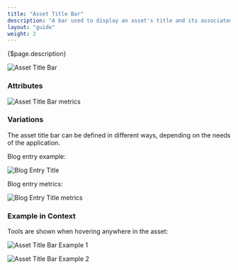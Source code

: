 ```yaml
---
title: "Asset Title Bar"
description: "A bar used to display an asset's title and its associated actions when specific ADTs are displayed."
layout: "guide"
weight: 2
---
```


<div class="page-description">{$page.description}</div>

![Asset Title Bar](../../../images/sites/AssetTitleBar.jpg)

### Attributes

![Asset Title Bar metrics](../../../images/sites/AssetTitleBarMetrics.jpg)

### Variations

The asset title bar can be defined in different ways, depending on the needs of the application.

Blog entry example:

![Blog Entry Title](../../../images/sites/BlogEntryTitle.jpg)

Blog entry metrics:

![Blog Entry Title metrics](../../../images/sites/BlogEntryTitleMetrics.jpg)


### Example in Context

Tools are shown when hovering anywhere in the asset:

![Asset Title Bar Example 1](../../../images/sites/AssetTitleBarExample1.jpg)

![Asset Title Bar Example 2](../../../images/sites/AssetTitleBarExample2.jpg)